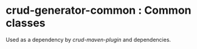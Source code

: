 # crud-generator-common : Common classes

Used as a dependency by *crud-maven-plugin* and dependencies.
